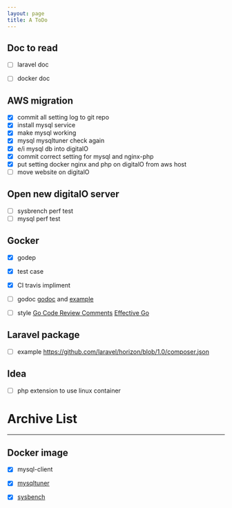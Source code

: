```yaml
---
layout: page
title: A ToDo
---
```



## Doc to read
- [ ] laravel doc
- [ ] docker doc


## AWS migration
- [x] commit all setting log to git repo
- [x] install mysql service
- [x] make mysql working
- [x] mysql mysqltuner check again
- [x] e/i mysql db into digitalO
- [x] commit correct setting for mysql and nginx-php
- [x] put setting docker nginx and php on digitalO from aws host
- [ ] move website on digitalO

## Open new digitalO server
- [ ] sysbrench perf test
- [ ] mysql perf test

## Gocker
- [x] godep 
- [x] test case
- [x] CI travis impliment 
- [ ] godoc [godoc](https://blog.golang.org/godoc-documenting-go-code) and [example](https://godoc.org/github.com/sirupsen/logrus)
- [ ] style [Go Code Review Comments](https://github.com/golang/go/wiki/CodeReviewComments) [Effective Go](https://golang.org/doc/effective_go.html)


## Laravel package
- [ ] example https://github.com/laravel/horizon/blob/1.0/composer.json

## Idea
- [ ] php extension to use linux container 




# Archive List
--- 

## Docker image
 - [x] mysql-client
 - [x] [mysqltuner](https://github.com/owski/docker-mysqltuner/blob/master/Dockerfile)
 - [x] [sysbench](https://github.com/tjakobsson/sysbench/blob/master/Dockerfile)

